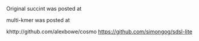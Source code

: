 Original succint was posted at 




multi-kmer was posted at

khttp://github.com/alexbowe/cosmo
https://github.com/simongog/sdsl-lite
